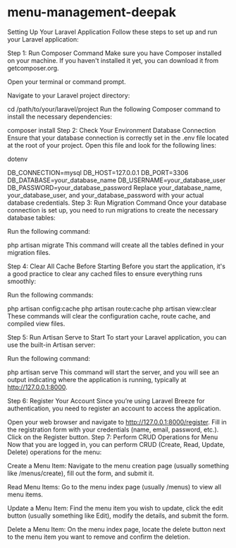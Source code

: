 # menu-management-deepak


Setting Up Your Laravel Application
Follow these steps to set up and run your Laravel application:

Step 1: Run Composer Command
Make sure you have Composer installed on your machine. If you haven't installed it yet, you can download it from getcomposer.org.

Open your terminal or command prompt.

Navigate to your Laravel project directory:



cd /path/to/your/laravel/project
Run the following Composer command to install the necessary dependencies:



composer install
Step 2: Check Your Environment Database Connection
Ensure that your database connection is correctly set in the .env file located at the root of your project. Open this file and look for the following lines:

dotenv

DB_CONNECTION=mysql
DB_HOST=127.0.0.1
DB_PORT=3306
DB_DATABASE=your_database_name
DB_USERNAME=your_database_user
DB_PASSWORD=your_database_password
Replace your_database_name, your_database_user, and your_database_password with your actual database credentials.
Step 3: Run Migration Command
Once your database connection is set up, you need to run migrations to create the necessary database tables:

Run the following command:



php artisan migrate
This command will create all the tables defined in your migration files.

Step 4: Clear All Cache Before Starting
Before you start the application, it's a good practice to clear any cached files to ensure everything runs smoothly:

Run the following commands:



php artisan config:cache
php artisan route:cache
php artisan view:clear
These commands will clear the configuration cache, route cache, and compiled view files.

Step 5: Run Artisan Serve to Start
To start your Laravel application, you can use the built-in Artisan server:

Run the following command:



php artisan serve
This command will start the server, and you will see an output indicating where the application is running, typically at http://127.0.0.1:8000.

Step 6: Register Your Account
Since you’re using Laravel Breeze for authentication, you need to register an account to access the application.

Open your web browser and navigate to http://127.0.0.1:8000/register.
Fill in the registration form with your credentials (name, email, password, etc.).
Click on the Register button.
Step 7: Perform CRUD Operations for Menu
Now that you are logged in, you can perform CRUD (Create, Read, Update, Delete) operations for the menu:

Create a Menu Item: Navigate to the menu creation page (usually something like /menus/create), fill out the form, and submit it.

Read Menu Items: Go to the menu index page (usually /menus) to view all menu items.

Update a Menu Item: Find the menu item you wish to update, click the edit button (usually something like Edit), modify the details, and submit the form.

Delete a Menu Item: On the menu index page, locate the delete button next to the menu item you want to remove and confirm the deletion.

